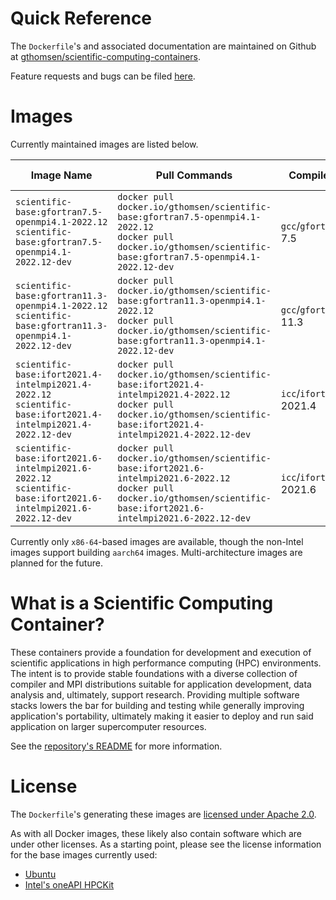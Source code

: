 # Quick Reference
The `Dockerfile`'s and associated documentation are maintained on Github at
[gthomsen/scientific-computing-containers](https://github.com/gthomsen/scientific-computing-containers/).

Feature requests and bugs can be filed [here](https://github.com/gthomsen/scientific-computing-containers/issues).

# Images
Currently maintained images are listed below.

| Image Name | Pull Commands | Compiler | MPI | Container OS | Dependencies | `Dockerfile`s |
| --- | --- | --- | --- | --- | --- | --- |
| `scientific-base:gfortran7.5-openmpi4.1-2022.12` <br/> `scientific-base:gfortran7.5-openmpi4.1-2022.12-dev` | `docker pull docker.io/gthomsen/scientific-base:gfortran7.5-openmpi4.1-2022.12` <br/> `docker pull docker.io/gthomsen/scientific-base:gfortran7.5-openmpi4.1-2022.12-dev` | `gcc`/`gfortran` 7.5 | OpenMPI 4.1.2 | Ubuntu 18.04 | HDF5 1.8.10, netCDF4 4.8.1 (4.5.3), FFTW 3.3.9 | [`base`](https://github.com/gthomsen/scientific-computing-containers/blob/gfortran7.5-openmpi4.1-2022.12/gfortran%2Bopenmpi/Dockerfile), [`development`](https://github.com/gthomsen/scientific-computing-containers/blob/gfortran7.5-openmpi4.1-2022.12-dev/gfortran%2Bopenmpi/Dockerfile) |
| `scientific-base:gfortran11.3-openmpi4.1-2022.12` <br/> `scientific-base:gfortran11.3-openmpi4.1-2022.12-dev` | `docker pull docker.io/gthomsen/scientific-base:gfortran11.3-openmpi4.1-2022.12` <br/> `docker pull docker.io/gthomsen/scientific-base:gfortran11.3-openmpi4.1-2022.12-dev` | `gcc`/`gfortran` 11.3 | OpenMPI 4.1.2 | Ubuntu 22.04 | HDF5 1.8.10, netCDF4 4.8.1 (4.5.3), FFTW 3.3.9 | [`base`](https://github.com/gthomsen/scientific-computing-containers/blob/gfortran11.3-openmpi4.1-2022.12/gfortran%2Bopenmpi/Dockerfile), [`development`](https://github.com/gthomsen/scientific-computing-containers/blob/gfortran11.3-openmpi4.1-2022.12-dev/gfortran%2Bopenmpi/Dockerfile) |
| `scientific-base:ifort2021.4-intelmpi2021.4-2022.12` <br/> `scientific-base:ifort2021.4-intelmpi2021.4-2022.12-dev` | `docker pull docker.io/gthomsen/scientific-base:ifort2021.4-intelmpi2021.4-2022.12` <br/> `docker pull docker.io/gthomsen/scientific-base:ifort2021.4-intelmpi2021.4-2022.12-dev` | `icc`/`ifort` 2021.4 | Intel MPI 2021.4 | Ubuntu 18.04 | HDF5 1.8.10, netCDF4 4.8.1 (4.5.3), FFTW 3.3.9 | [`base`](https://github.com/gthomsen/scientific-computing-containers/blob/ifort2021.4-intelmpi2021.4-2022.12/ifort-classic%2Bintel-mpi%2BoneAPI_base/Dockerfile), [`development`](https://github.com/gthomsen/scientific-computing-containers/blob/ifort2021.4-intelmpi2021.4-2022.12-dev/ifort-classic%2Bintel-mpi%2BoneAPI_base/Dockerfile) |
| `scientific-base:ifort2021.6-intelmpi2021.6-2022.12` <br/> `scientific-base:ifort2021.6-intelmpi2021.6-2022.12-dev` | `docker pull docker.io/gthomsen/scientific-base:ifort2021.6-intelmpi2021.6-2022.12` <br/> `docker pull docker.io/gthomsen/scientific-base:ifort2021.6-intelmpi2021.6-2022.12-dev` | `icc`/`ifort` 2021.6 | Intel MPI 2021.6 | Ubuntu 20.04 | HDF5 1.8.10, netCDF4 4.8.1 (4.5.3), FFTW 3.3.9 | [`base`](https://github.com/gthomsen/scientific-computing-containers/blob/ifort2021.6-intelmpi2021.6-2022.12/ifort-classic%2Bintel-mpi%2BoneAPI_base/Dockerfile), [`development`](https://github.com/gthomsen/scientific-computing-containers/blob/ifort2021.6-intelmpi2021.6-2022.12-dev/ifort-classic%2Bintel-mpi%2BoneAPI_base/Dockerfile) |

Currently only `x86-64`-based images are available, though the non-Intel images
support building `aarch64` images.  Multi-architecture images are planned for
the future.

# What is a Scientific Computing Container?

These containers provide a foundation for development and execution of
scientific applications in high performance computing (HPC) environments.  The
intent is to provide stable foundations with a diverse collection of compiler
and MPI distributions suitable for application development, data analysis and,
ultimately, support research.  Providing multiple software stacks lowers the bar
for building and testing while generally improving application's portability,
ultimately making it easier to deploy and run said application on larger
supercomputer resources.

See the
[repository's README](https://github.com/gthomsen/scientific-computing-containers/blob/master/README.md) for
more information.

# License
The `Dockerfile`'s generating these images are
[licensed under Apache 2.0](https://github.com/gthomsen/scientific-computing-containers/blob/master/LICENSE).

As with all Docker images, these likely also contain software which are under
other licenses.  As a starting point, please see the license information for the
base images currently used:

* [Ubuntu](https://hub.docker.com/_/ubuntu)
* [Intel's oneAPI HPCKit](https://hub.docker.com/r/intel/oneapi-hpckit)

